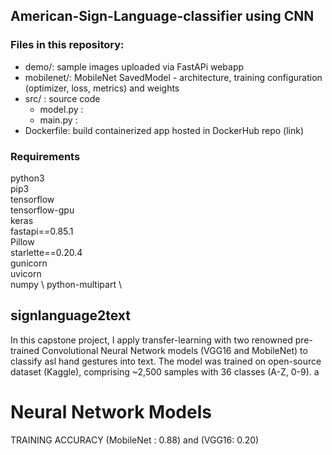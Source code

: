 ## American-Sign-Language-classifier using CNN


### Files in this repository:

- demo/: sample images uploaded via FastAPi webapp 
- mobilenet/: MobileNet SavedModel - architecture, training configuration (optimizer, loss, metrics) and weights 
- src/ : source code
    - model.py : 
    - main.py : 
- Dockerfile: build containerized app hosted in DockerHub repo (link) 


### Requirements
python3 \
pip3 \
tensorflow \
tensorflow-gpu \
keras \
fastapi==0.85.1 \
Pillow \
starlette==0.20.4 \
gunicorn \
uvicorn \
numpy \ 
python-multipart \ 


## signlanguage2text 
In this capstone project, I apply transfer-learning with two renowned pre-trained Convolutional Neural Network models (VGG16 and MobileNet)
to classify asl hand gestures into text. The model was trained on open-source dataset (Kaggle), comprising 
~2,500 samples with 36 classes (A-Z, 0-9). a

# Neural Network Models


TRAINING ACCURACY (MobileNet : 0.88) and (VGG16: 0.20)
